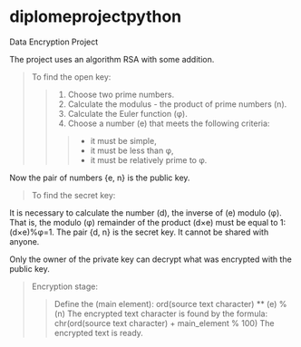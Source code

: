 # diplomeprojectpython
Data Encryption Project

The project uses an algorithm RSA with some addition.

>To find the open key:
>>1. Choose two prime numbers.
>>2. Calculate the modulus - the product of prime numbers (n).
>>3. Calculate the Euler function (φ).
>>4. Choose a number (e) that meets the following criteria:
>>>+ it must be simple,
>>>+ it must be less than φ,
>>>+ it must be relatively prime to φ.

Now the pair of numbers {e, n} is the public key.


>To find the secret key:

It is necessary to calculate the number (d), the inverse of (e) modulo (φ). That is, the modulo (φ) remainder of the product (d×e) must be equal to 1: (d×е)%φ=1.
The pair {d, n} is the secret key. It cannot be shared with anyone.

Only the owner of the private key can decrypt what was encrypted with the public key.

>Encryption stage:
>>Define the (main element): ord(source text character) ** (e) % (n)
>>The encrypted text character is found by the formula: chr(ord(source text character) + main_element % 100)
>>The encrypted text is ready.